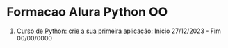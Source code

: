 # Formacao Alura Python OO

1. [Curso de Python: crie a sua primeira aplicação](https://cursos.alura.com.br/course/python-crie-sua-primeira-aplicacao): Inicio 27/12/2023 - Fim 00/00/0000
